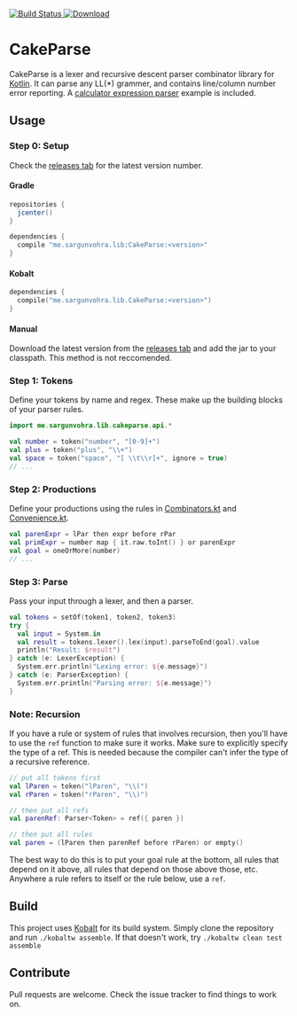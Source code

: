 [![Build Status](https://travis-ci.org/sargunster/CakeParse.svg?branch=master)](https://travis-ci.org/sargunster/CakeParse)[ ![Download](https://api.bintray.com/packages/sargunster/maven/CakeParse/images/download.svg) ](https://bintray.com/sargunster/maven/CakeParse/_latestVersion)

# CakeParse

CakeParse is a lexer and recursive descent parser combinator library for [Kotlin](https://kotlinlang.org/). It can parse any LL(*) grammer, and contains line/column number error reporting. A [calculator expression parser](./src/test/kotlin/me/sargunvohra/lib/cakeparse/example/Calculator.kt) example is included.

## Usage

### Step 0: Setup

Check the [releases tab](https://github.com/sargunster/CakeParse/releases) for the latest version number.

#### Gradle

``` groovy
repositories {
  jcenter()
}

dependencies {
  compile "me.sargunvohra.lib:CakeParse:<version>"
}
```

#### Kobalt

``` kotlin
dependencies {
  compile("me.sargunvohra.lib.CakeParse:<version>")
}
```

#### Manual

Download the latest version from the [releases tab](https://github.com/sargunster/CakeParse/releases) and add the jar to your classpath. This method is not reccomended.

### Step 1: Tokens

Define your tokens by name and regex. These make up the building blocks of your parser rules.

``` kotlin
import me.sargunvohra.lib.cakeparse.api.*

val number = token("number", "[0-9]+")
val plus = token("plus", "\\+")
val space = token("space", "[ \\t\\r]+", ignore = true)
// ...
```

### Step 2: Productions

Define your productions using the rules in [Combinators.kt](./src/main/kotlin/me/sargunvohra/lib/cakeparse/api/Combinators.kt) and [Convenience.kt](src/main/kotlin/me/sargunvohra/lib/cakeparse/api/Convenience.kt).

``` kotlin
val parenExpr = lPar then expr before rPar
val primExpr = number map { it.raw.toInt() } or parenExpr
val goal = oneOrMore(number)
// ...
```

### Step 3: Parse

Pass your input through a lexer, and then a parser.

``` kotlin
val tokens = setOf(token1, token2, token3)
try {
  val input = System.in
  val result = tokens.lexer().lex(input).parseToEnd(goal).value
  println("Result: $result")
} catch (e: LexerException) {
  System.err.println("Lexing error: ${e.message}")
} catch (e: ParserException) {
  System.err.println("Parsing error: ${e.message}")
}
```

### Note: Recursion

If you have a rule or system of rules that involves recursion, then you'll have to use the `ref` function to make sure it works. Make sure to explicitly specify the type of a ref. This is needed because the compiler can't infer the type of a recursive reference.

``` kotlin
// put all tokens first
val lParen = token("lParen", "\\(")
val rParen = token("rParen", "\\)")

// then put all refs
val parenRef: Parser<Token> = ref({ paren })

// then put all rules
val paren = (lParen then parenRef before rParen) or empty()
```

The best way to do this is to put your goal rule at the bottom, all rules that depend on it above, all rules that depend on those above those, etc. Anywhere a rule refers to itself or the rule below, use a `ref`.

## Build

This project uses [Kobalt](http://beust.com/kobalt/home/index.html) for its build system. Simply clone the repository and run `./kobaltw assemble`. If that doesn't work, try `./kobaltw clean test assemble`

## Contribute

Pull requests are welcome. Check the issue tracker to find things to work on.